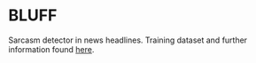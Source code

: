 # BLUFF

Sarcasm detector in news headlines. Training dataset and further information found [here](https://www.kaggle.com/datasets/rmisra/news-headlines-dataset-for-sarcasm-detection).
